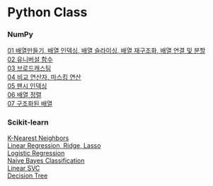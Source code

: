 # Python Class

### NumPy
[01 배열만들기, 배열 인덱싱, 배열 슬라이싱, 배열 재구조화, 배열 연결 및 분할](NumPy/NumPy_01.md) <br>
[02 유니버설 함수](NumPy/NumPy_02.md) <br>
[03 브로드캐스팅](NumPy/NumPy_03.md) <br>
[04 비교 연산자, 마스킹 연산](NumPy/NumPy_04.md) <br>
[05 팬시 인덱싱](NumPy/NumPy_05.md) <br>
[06 배열 정렬](NumPy/NumPy_06.md) <br>
[07 구조화된 배열](NumPy/NumPy_07.md) <br>


### Scikit-learn
[K-Nearest Neighbors](Scikit-learn/MachineLearning_K_Nearest_Neighbors.md) <br>
[Linear Regression, Ridge, Lasso](Scikit-learn/MachineLearning_Linear.md) <br>
[Logistic Regression](Scikit-learn/MachineLearning_Logistic_Regression.md) <br>
[Naive Bayes Classification](Scikit-learn/MachineLearning_Naive_Bayes_Classification.md) <br>
[Linear SVC](Scikit-learn/MachineLearning_LinearSVC.md) <br>
[Decision Tree](Scikit-learn/MachineLearning_Decision_Tree.md) <br>
